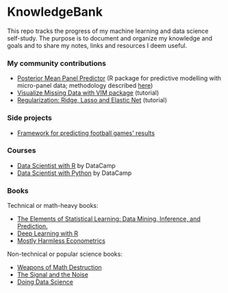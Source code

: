 # KnowledgeBank
This repo tracks the progress of my machine learning and data science self-study. The purpose is to document and organize my knowledge and goals and to share my notes, links and resources I deem useful.

### My community contributions
-	[Posterior Mean Panel Predictor](https://www.rdocumentation.org/packages/pmpp/versions/0.1.0) (R package for predictive modelling with micro-panel data; methodology described [here](https://thesis.eur.nl/pub/42668))
-   [Visualize Missing Data with VIM package](https://www.datacamp.com/community/tutorials/visualize-data-vim-package) (tutorial)
-   [Regularization: Ridge, Lasso and Elastic Net](https://www.datacamp.com/community/tutorials/tutorial-ridge-lasso-elastic-net) (tutorial) 

### Side projects
-	[Framework for predicting football games' results](https://github.com/MichalOleszak/footballpredict)

### Courses
- 	[Data Scientist with R](https://www.datacamp.com/tracks/data-scientist-with-r?version=1) by DataCamp
- 	[Data Scientist with Python](https://www.datacamp.com/tracks/data-scientist-with-python?version=1) by DataCamp

### Books
Technical or math-heavy books:
- 	[The Elements of Statistical Learning: Data Mining, Inference, and Prediction.](https://web.stanford.edu/~hastie/Papers/ESLII.pdf)
- 	[Deep Learning with R](https://www.manning.com/books/deep-learning-with-r)
-	[Mostly Harmless Econometrics](https://www.researchgate.net/publication/51992844_Mostly_Harmless_Econometrics_An_Empiricist's_Companion)

Non-technical or popular science books:
- 	[Weapons of Math Destruction](http://crownpublishing.com/archives/news/weapons-math-destruction-cathy-oneil#.XIPdgbhCdPY)
-	[The Signal and the Noise](https://www.penguinrandomhouse.com/books/305826/the-signal-and-the-noise-by-nate-silver/9780143125082/)
- 	[Doing Data Science](http://shop.oreilly.com/product/0636920028529.do)